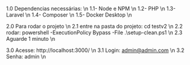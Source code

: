 1.0 Dependencias necessárias: \n
    1.1- Node e NPM \n
    1.2- PHP \n
    1.3- Laravel \n
    1.4- Composer \n
    1.5- Docker Desktop \n

2.0 Para rodar o projeto \n
    2.1 entre na pasta do projeto: cd testv2 \n
    2.2 rodar:  powershell -ExecutionPolicy Bypass -File .\setup-clean.ps1 \n
    2.3 Aguarde 1 minuto \n

3.0 Acesse: http://localhost:3000/ \n
    3.1 Login: admin@admin.com \n
    3.2 Senha: admin \n
